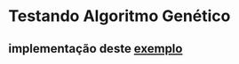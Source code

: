 # Testando Algoritmo Genético

## implementação deste [exemplo](http://doublezoom.free.fr/programmation/AG_Exemple_Survival.php)
